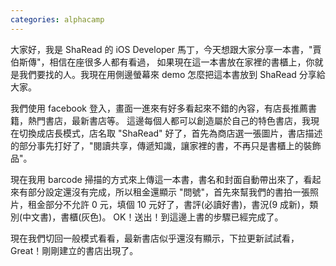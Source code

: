 ```yaml
---
categories: alphacamp
---
```


大家好，我是 ShaRead 的 iOS Developer 馬丁，今天想跟大家分享一本書，"賈伯斯傳"，相信在座很多人都有看過，
如果現在這一本書放在家裡的書櫃上，你就是我們要找的人。我現在用側邊螢幕來 demo 怎麼把這本書放到 ShaRead 分享給大家。

我們使用 facebook 登入，畫面一進來有好多看起來不錯的內容，有店長推薦書籍，熱門書店，最新書店等。 這邊每個人都可以創造屬於自己的特色書店，我現在切換成店長模式，店名取 "ShaRead" 好了，首先為商店選一張圖片，書店描述的部分事先打好了，"閱讀共享，傳遞知識，讓家裡的書，不再只是書櫃上的裝飾品"。

現在我用 barcode 掃描的方式來上傳這一本書，書名和封面自動帶出來了，看起來有部分設定還沒有完成，所以租金還顯示 "問號"，首先來幫我們的書拍一張照片，租金部分不允許 0 元，填個 10 元好了，書評(必讀好書)，書況(9 成新)，類別(中文書)，書櫃(灰色)。 OK！送出！到這邊上書的步驟已經完成了。

現在我們切回一般模式看看，最新書店似乎還沒有顯示，下拉更新試試看，Great！剛剛建立的書店出現了。
